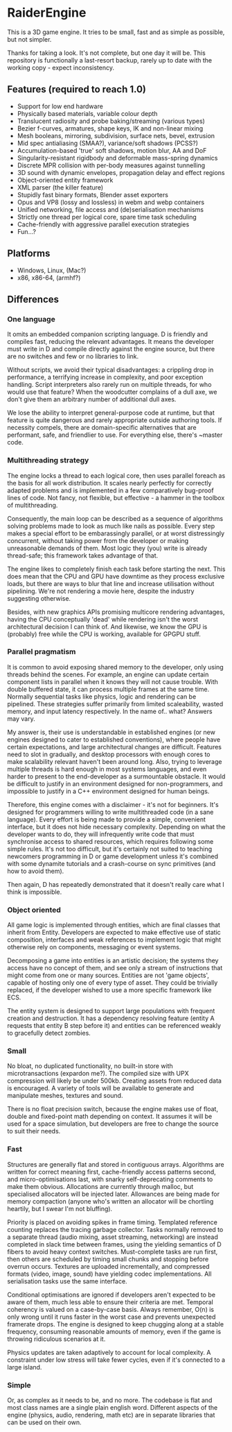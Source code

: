 # RaiderEngine

This is a 3D game engine. It tries to be small, fast and as simple as possible, but not simpler.

Thanks for taking a look. It's not complete, but one day it will be. This repository is functionally a last-resort backup, rarely up to date with the working copy - expect inconsistency.

## Features (required to reach 1.0)
- Support for low end hardware
- Physically based materials, variable colour depth
- Translucent radiosity and probe baking/streaming (various types)
- Bezier f-curves, armatures, shape keys, IK and non-linear mixing
- Mesh booleans, mirroring, subdivision, surface nets, bevel, extrusion
- Mid spec antialiasing (SMAA?), variance/soft shadows (PCSS?)
- Accumulation-based 'true' soft shadows, motion blur, AA and DoF
- Singularity-resistant rigidbody and deformable mass-spring dynamics
- Discrete MPR collision with per-body measures against tunnelling
- 3D sound with dynamic envelopes, propagation delay and effect regions
- Object-oriented entity framework
- XML parser (the killer feature)
- Stupidly fast binary formats, Blender asset exporters
- Opus and VP8 (lossy and lossless) in webm and webp containers 
- Unified networking, file access and (de)serialisation mechanisms
- Strictly one thread per logical core, spare time task scheduling
- Cache-friendly with aggressive parallel execution strategies
- Fun...?

## Platforms
- Windows, Linux, (Mac?)
- x86, x86-64, (armhf?) 

## Differences
### One language
It omits an embedded companion scripting language. D is friendly and compiles fast, reducing the relevant advantages. It means the developer must write in D and compile directly against the engine source, but there are no switches and few or no libraries to link.

Without scripts, we avoid their typical disadvantages: a crippling drop in performance, a terrifying increase in complexity, and poor exception handling. Script interpreters also rarely run on multiple threads, for who would use that feature? When the woodcutter complains of a dull axe, we don't give them an arbitrary number of additional dull axes.

We lose the ability to interpret general-purpose code at runtime, but that feature is quite dangerous and rarely appropriate outside authoring tools. If necessity compels, there are domain-specific alternatives that are performant, safe, and friendlier to use. For everything else, there's ~master code.

### Multithreading strategy
The engine locks a thread to each logical core, then uses parallel foreach as the basis for all work distribution. It scales nearly perfectly for correctly adapted problems and is implemented in a few comparatively bug-proof lines of code. Not fancy, not flexible, but effective - a hammer in the toolbox of multithreading. 

Consequently, the main loop can be described as a sequence of algorithms solving problems made to look as much like nails as possible. Every step makes a special effort to be embarassingly parallel, or at worst distressingly concurrent, without taking power from the developer or making unreasonable demands of them. Most logic they (you) write is already thread-safe; this framework takes advantage of that.

The engine likes to completely finish each task before starting the next. This does mean that the CPU and GPU have downtime as they process exclusive loads, but there are ways to blur that line and increase utilisation without pipelining. We're not rendering a movie here, despite the industry suggesting otherwise.

Besides, with new graphics APIs promising multicore rendering advantages, having the CPU conceptually 'dead' while rendering isn't the worst architectural decision I can think of. And likewise, we know the GPU is (probably) free while the CPU is working, available for GPGPU stuff.

### Parallel pragmatism
It is common to avoid exposing shared memory to the developer, only using threads behind the scenes. For example, an engine can update certain component lists in parallel when it knows they will not cause trouble. With double buffered state, it can process multiple frames at the same time. Normally sequential tasks like physics, logic and rendering can be pipelined. These strategies suffer primarily from limited scaleability, wasted memory, and input latency respectively. In the name of.. what? Answers may vary.

My answer is, their use is understandable in established engines (or new engines designed to cater to established conventions), where people have certain expectations, and large architectural changes are difficult. Features need to slot in gradually, and desktop processors with enough cores to make scalability relevant haven't been around long. Also, trying to leverage multiple threads is hard enough in most systems languages, and even harder to present to the end-developer as a surmountable obstacle. It would be difficult to justify in an environment designed for non-programmers, and impossible to justify in a C++ environment designed for human beings.

Therefore, this engine comes with a disclaimer - it's not for beginners. It's designed for programmers willing to write multithreaded code (in a sane language). Every effort is being made to provide a simple, convenient interface, but it does not hide necessary complexity. Depending on what the developer wants to do, they will infrequently write code that must synchronise access to shared resources, which requires following some simple rules. It's not too difficult, but it's certainly not suited to teaching newcomers programming in D or game development unless it's combined with some dynamite tutorials and a crash-course on sync primitives (and how to avoid them).

Then again, D has repeatedly demonstrated that it doesn't really care what I think is impossible. 

### Object oriented
All game logic is implemented through entities, which are final classes that inherit from Entity. Developers are expected to make effective use of static composition, interfaces and weak references to implement logic that might otherwise rely on components, messaging or event systems.

Decomposing a game into entities is an artistic decision; the systems they access have no concept of them, and see only a stream of instructions that might come from one or many sources. Entities are not 'game objects', capable of hosting only one of every type of asset. They could be trivially replaced, if the developer wished to use a more specific framework like ECS. 

The entity system is designed to support large populations with frequent creation and destruction. It has a dependency resolving feature (entity A requests that entity B step before it) and entities can be referenced weakly to gracefully detect zombies.

### Small
No bloat, no duplicated functionality, no built-in store with microtransactions (expardon me?). The compiled size with UPX compression will likely be under 500kb. Creating assets from reduced data is encouraged. A variety of tools will be available to generate and manipulate meshes, textures and sound.

There is no float precision switch, because the engine makes use of float, double and fixed-point math depending on context. It assumes it will be used for a space simulation, but developers are free to change the source to suit their needs.

### Fast
Structures are generally flat and stored in contiguous arrays. Algorithms are written for correct meaning first, cache-friendly access patterns second, and micro-optimisations last, with snarky self-deprecating comments to make them obvious. Allocations are currently through malloc, but specialised allocators will be injected later. Allowances are being made for memory compaction (anyone who's written an allocator will be chortling heartily, but I swear I'm not bluffing).

Priority is placed on avoiding spikes in frame timing. Templated reference counting replaces the tracing garbage collector. Tasks normally removed to a separate thread (audio mixing, asset streaming, networking) are instead completed in slack time between frames, using the yielding semantics of D fibers to avoid heavy context switches. Must-complete tasks are run first, then others are scheduled by timing small chunks and stopping before overrun occurs. Textures are uploaded incrementally, and compressed formats (video, image, sound) have yielding codec implementations. All serialisation tasks use the same interface.

Conditional optimisations are ignored if developers aren't expected to be aware of them, much less able to ensure their criteria are met. Temporal coherency is valued on a case-by-case basis. Always remember, O(n) is only wrong until it runs faster in the worst case and prevents unexpected framerate drops. The engine is designed to keep chugging along at a stable frequency, consuming reasonable amounts of memory, even if the game is throwing ridiculous scenarios at it.

Physics updates are taken adaptively to account for local complexity. A constraint under low stress will take fewer cycles, even if it's connected to a large island.

### Simple
Or, as complex as it needs to be, and no more. The codebase is flat and most class names are a single plain english word. Different aspects of the engine (physics, audio, rendering, math etc) are in separate libraries that can be used on their own.